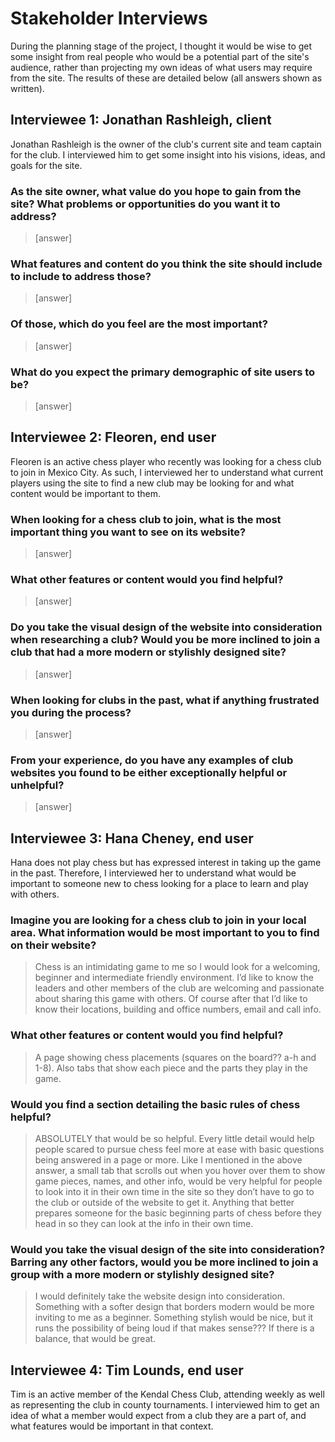 # Stakeholder Interviews

During the planning stage of the project, I thought it would be wise to get some insight from real people who would be a potential part of the site's audience, rather than projecting my own ideas of what users may require from the site. The results of these are detailed below (all answers shown as written).

## Interviewee 1: Jonathan Rashleigh, client

Jonathan Rashleigh is the owner of the club's current site and team captain for the club. I interviewed him to get some insight into his visions, ideas, and goals for the site.  

### As the site owner, what value do you hope to gain from the site? What problems or opportunities do you want it to address?

> [answer]

### What features and content do you think the site should include to include to address those?

> [answer]

### Of those, which do you feel are the most important?

> [answer]

### What do you expect the primary demographic of site users to be?

> [answer]

## Interviewee 2: Fleoren, end user

Fleoren is an active chess player who recently was looking for a chess club to join in Mexico City. As such, I interviewed her to understand what current players using the site to find a new club may be looking for and what content would be important to them.

### When looking for a chess club to join, what is the most important thing you want to see on its website?

> [answer]

### What other features or content would you find helpful?

> [answer]

### Do you take the visual design of the website into consideration when researching a club? Would you be more inclined to join a club that had a more modern or stylishly designed site?

> [answer]

### When looking for clubs in the past, what if anything frustrated you during the process? 

> [answer]

### From your experience, do you have any examples of club websites you found to be either exceptionally helpful or unhelpful?

> [answer]

## Interviewee 3: Hana Cheney, end user

Hana does not play chess but has expressed interest in taking up the game in the past. Therefore, I interviewed her to understand what would be important to someone new to chess looking for a place to learn and play with others.

### Imagine you are looking for a chess club to join in your local area. What information would be most important to you to find on their website?

> Chess is an intimidating game to me so I would look for a welcoming, beginner and intermediate friendly environment. I’d like to know the leaders and other members of the club are welcoming and passionate about sharing this game with others. Of course after that I’d like to know their locations, building and office numbers, email and call info.  

### What other features or content would you find helpful?

> A page showing chess placements (squares on the board?? a-h and 1-8). Also tabs that show each piece and the parts they play in the game.  

### Would you find a section detailing the basic rules of chess helpful?

> ABSOLUTELY that would be so helpful. Every little detail would help people scared to pursue chess feel more at ease with basic questions being answered in a page or more. Like I mentioned in the above answer, a small tab that scrolls out when you hover over them to show game pieces, names, and other info, would be very helpful for people to look into it in their own time in the site so they don’t have to go to the club or outside of the website to get it. Anything that better prepares someone for the basic beginning parts of chess before they head in so they can look at the info in their own time.  

### Would you take the visual design of the site into consideration? Barring any other factors, would you be more inclined to join a group with a more modern or stylishly designed site?

> I would definitely take the website design into consideration. Something with a softer design that borders modern would be more inviting to me as a beginner. Something stylish would be nice, but it runs the possibility of being loud if that makes sense??? If there is a balance, that would be great.  

## Interviewee 4: Tim Lounds, end user

Tim is an active member of the Kendal Chess Club, attending weekly as well as representing the club in county tournaments. I interviewed him to get an idea of what a member would expect from a club they are a part of, and what features would be important in that context.